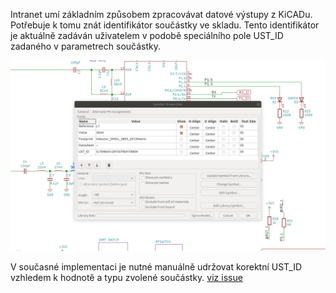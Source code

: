 Intranet umí základním způsobem zpracovávat datové výstupy z KiCADu.  Potřebuje k tomu znát identifikátor součástky ve skladu. Tento identifikátor je aktuálně zadáván uživatelem v podobě speciálního pole UST_ID zadaného v parametrech součástky.

![Component identification](https://raw.githubusercontent.com/UniversalScientificTechnologies/OpenIntranet/master/doc/img/OpenIntranet_component_ID.png)

V současné implementaci je nutné manuálně udržovat korektní UST_ID vzhledem k hodnotě a typu zvolené součástky. [viz issue](https://github.com/UniversalScientificTechnologies/OpenIntranet/issues/150)